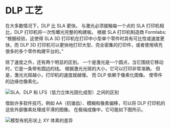 # DLP 工艺

在大多数情况下，DLP 比 SLA 更快。 与激光必须接触每一个点的 SLA 打印机相比，DLP 打印机将一次性曝光完整的构建板。 根据 SLA 打印机制造商 Formlabs: “根据经验，这使得 SLA 3D 打印机在打印中小型单个零件时具有可比性或速度更快，而 DLP 3D 打印机可以更快地打印大型、完全密集的打印件，或者使用填充很多的多个零件构建平台的。”

除了速度之外，还有两个明显的区别。 一个是激光是一个圆点，当它围绕它移动时，它是一条带有圆边的线。 根据激光光斑的大小，它可以打印非常准确。 但是，激光光斑越小，打印机的速度就越慢。 而 DLP 依赖于像素化图像。 使零件的边缘也像素化。

![SLA、DLP 和 LFS（低力立体光固化成型）之间的区别](https://formlabs.com/_next/image/?url=https%3A%2F%2Fformlabs-media.formlabs.com%2Ffiler_public_thumbnails%2Ffiler_public%2F0a%2F6b%2F0a6b7fb3-8e08-4ebc-a397-f91399779545%2Fsla-dlp-lfs-04_1.jpg__1354x0_q85_subsampling-2.jpg&w=1920&q=75)

借助许多软件技巧，例如 AA（抗锯齿）、模糊和像素偏移，可以将 DLP 打印机的这些外部像素处理成平滑的图像。 在极端成像中，它可能如下图所示。

![模型有机形状上 XY 体素的差异](https://formlabs.com/_next/image/?url=https%3A%2F%2Fformlabs-media.formlabs.com%2Ffiler_public_thumbnails%2Ffiler_public%2F9b%2Fea%2F9bea1736-0643-4f1f-9969-353fbd61dd49%2Fsla-v-dlp_hero-3png__1354x0_q85_subsampling-2.png__1354x0_q85_subsampling-2.png&w=1200&q=75)
